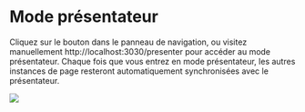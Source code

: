 # Mode présentateur

Cliquez sur le bouton <carbon-user-speaker class="inline-icon-btn"/> dans le panneau de navigation, ou visitez manuellement http://localhost:3030/presenter pour accéder au mode présentateur. Chaque fois que vous entrez en mode présentateur, les autres instances de page resteront automatiquement synchronisées avec le présentateur.

![](/screenshots/presenter-mode.png)

